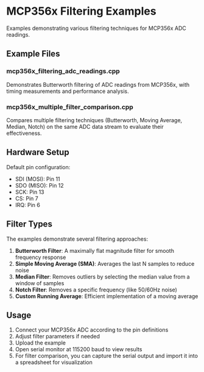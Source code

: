 # MCP356x Filtering Examples

Examples demonstrating various filtering techniques for MCP356x ADC readings.

## Example Files

### mcp356x_filtering_adc_readings.cpp
Demonstrates Butterworth filtering of ADC readings from MCP356x, with timing measurements and performance analysis.

### mcp356x_multiple_filter_comparison.cpp
Compares multiple filtering techniques (Butterworth, Moving Average, Median, Notch) on the same ADC data stream to evaluate their effectiveness.

## Hardware Setup

Default pin configuration:
- SDI (MOSI): Pin 11
- SDO (MISO): Pin 12
- SCK: Pin 13
- CS: Pin 7
- IRQ: Pin 6

## Filter Types

The examples demonstrate several filtering approaches:

1. **Butterworth Filter**: A maximally flat magnitude filter for smooth frequency response
2. **Simple Moving Average (SMA)**: Averages the last N samples to reduce noise
3. **Median Filter**: Removes outliers by selecting the median value from a window of samples
4. **Notch Filter**: Removes a specific frequency (like 50/60Hz noise)
5. **Custom Running Average**: Efficient implementation of a moving average

## Usage

1. Connect your MCP356x ADC according to the pin definitions
2. Adjust filter parameters if needed
3. Upload the example
4. Open serial monitor at 115200 baud to view results
5. For filter comparison, you can capture the serial output and import it into a spreadsheet for visualization
